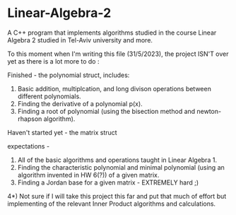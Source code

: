 # Linear-Algebra-2
A C++ program that implements algorithms studied in the course Linear Algebra 2 studied in Tel-Aviv university and more. 

To this moment when I'm writing this file (31/5/2023), the project ISN'T over yet as there is a lot more to do : 

Finished - the polynomial struct, includes: 

1) Basic addition, multiplcation, and long divison operations between different polynomials.
2) Finding the derivative of a polynomial p(x).
3) Finding a root of polynomial (using the bisection method and newton-rhapson algorithm).

Haven't started yet - the matrix struct

expectations - 
1) All of the basic algorithms and operations taught in Linear Algebra 1.
2) Finding the characteristic polynomial and minimal polynomial (using an algorithm invented in HW 6(?)) of a given matrix.
3) Finding a Jordan base for a given matrix - EXTREMELY hard ;)

4*) Not sure if I will take this project this far and put that much of effort but implementing of the relevant Inner Product algorithms and calculations.
